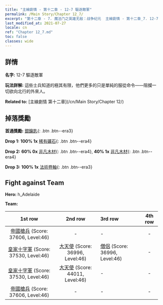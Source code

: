 ```yaml
---
title: "主線劇情 - 第十二章 - 12-7 驅逐敵軍"
permalink: /Main Story/Chapter 12_7/
excerpt: "第十二章 - 7. 魔法门之英雄无敌：战争纪元  主線劇情 - 第十二章_7. 12-7 驅逐敵軍"
last_modified_at: 2021-07-27
locale: cn
ref: "Chapter 12_7.md"
toc: false
classes: wide
---
```


## 詳情

 **名字:** 12-7 驅逐敵軍

 **玩法詳解:** 這些士兵知道的極其有限，他們更多的只是單純的服從命令——阻攔一切欲向北行的外來人。

 **Related to:** [主線劇情 第十二章](/cn/Main Story/Chapter 12/)

## 掉落獎勵

 **首通獎勵:** [銀鑰匙](/cn/Items/con_693/){: .btn .btn--era3}

 **Drop 1:** **100% 1x** [稀有礦石](/cn/Items/mat_40/){: .btn .btn--era4}

 **Drop 2:** **60% 0x** [非凡木材](/cn/Items/mat_34/){: .btn .btn--era4}, **40% 1x** [非凡木材](/cn/Items/mat_34/){: .btn .btn--era4}

 **Drop 3:** **100% 1x** [法術卷軸](/cn/Items/con_694/){: .btn .btn--era3}


## Fight against Team
 **Hero:** h_Adelaide

 **Team:**


  | 1st row | 2nd row | 3rd row | 4th row |
  |:----:|:----:|:----|:----:|
  | [帝國槍兵](/cn/units/Pikeman/) (Score: 37606, Level:46)  | - | - | - |
  | [皇家十字軍](/cn/units/Swordsman/) (Score: 37530, Level:46)  | [大天使](/cn/units/Angel/) (Score: 36996, Level:46)  | [僧侶](/cn/units/Monk/) (Score: 36996, Level:46)  | - |
  | [皇家十字軍](/cn/units/Swordsman/) (Score: 37530, Level:46)  | [大天使](/cn/units/Angel/) (Score: 44011, Level:46)  | - | - |
  | [帝國槍兵](/cn/units/Pikeman/) (Score: 37606, Level:46)  | - | - | - |


